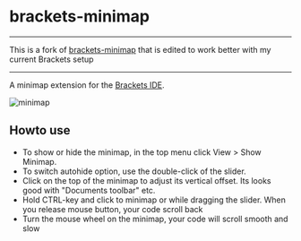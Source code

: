 brackets-minimap
==================

---

This is a fork of [brackets-minimap](https://github.com/websiteduck/brackets-minimap) that is edited to work better with my current Brackets setup

---

A minimap extension for the [Brackets IDE](http://www.brackets.io).

![minimap](https://raw.github.com/zorgzerg/brackets-minimap/master/brackets-minimap.png)

## Howto use
* To show or hide the minimap, in the top menu click View > Show Minimap.
* To switch autohide option, use the double-click of the slider.
* Click on the top of the minimap to adjust its vertical offset. Its looks good with "Documents toolbar" etc.
* Hold CTRL-key and click to minimap or while dragging the slider. When you release mouse button, your code scroll back
* Turn the mouse wheel on the minimap, your code will scroll smooth and slow



